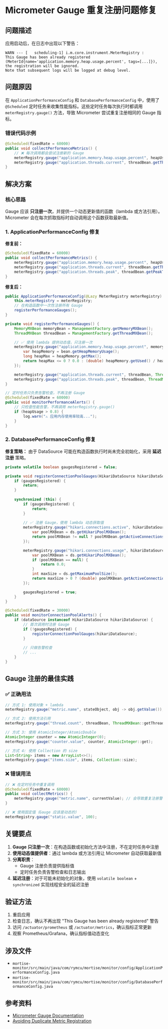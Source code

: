 # Micrometer Gauge 重复注册问题修复

## 问题描述

应用启动后，在日志中出现以下警告：

```
WARN --- [   scheduling-1] i.m.core.instrument.MeterRegistry : 
This Gauge has been already registered 
(MeterId{name='application.memory.heap.usage.percent', tags=[...]}), 
the registration will be ignored. 
Note that subsequent logs will be logged at debug level.
```

## 问题原因

在 `ApplicationPerformanceConfig` 和 `DatabasePerformanceConfig` 中，使用了 `@Scheduled` 定时任务来收集性能指标。这些定时任务每次执行时都调用 `meterRegistry.gauge()` 方法，导致 Micrometer 尝试重复注册相同的 Gauge 指标。

### 错误代码示例

```java
@Scheduled(fixedRate = 60000)
public void collectPerformanceMetrics() {
    // ❌ 每次调用都会尝试注册新的 Gauge
    meterRegistry.gauge("application.memory.heap.usage.percent", heapUsage * 100);
    meterRegistry.gauge("application.threads.current", threadBean.getThreadCount());
}
```

## 解决方案

### 核心思路

Gauge 应该 **只注册一次**，并提供一个动态更新值的函数（lambda 或方法引用）。Micrometer 会在每次抓取指标时自动调用这个函数获取最新值。

### 1. ApplicationPerformanceConfig 修复

**修复前：**
```java
@Scheduled(fixedRate = 60000)
public void collectPerformanceMetrics() {
    meterRegistry.gauge("application.memory.heap.usage.percent", heapUsage * 100);
    meterRegistry.gauge("application.threads.current", threadBean.getThreadCount());
    meterRegistry.gauge("application.threads.peak", threadBean.getPeakThreadCount());
}
```

**修复后：**
```java
public ApplicationPerformanceConfig(@Lazy MeterRegistry meterRegistry) {
    this.meterRegistry = meterRegistry;
    // 在构造函数中一次性注册所有 Gauge
    registerPerformanceGauges();
}

private void registerPerformanceGauges() {
    MemoryMXBean memoryBean = ManagementFactory.getMemoryMXBean();
    ThreadMXBean threadBean = ManagementFactory.getThreadMXBean();

    // ✅ 使用 lambda 提供动态值，只注册一次
    meterRegistry.gauge("application.memory.heap.usage.percent", memoryBean, bean -> {
        var heapMemory = bean.getHeapMemoryUsage();
        long heapMax = heapMemory.getMax();
        return heapMax <= 0 ? 0.0 : (double) heapMemory.getUsed() / heapMax * 100;
    });

    meterRegistry.gauge("application.threads.current", threadBean, ThreadMXBean::getThreadCount);
    meterRegistry.gauge("application.threads.peak", threadBean, ThreadMXBean::getPeakThreadCount);
}

// 定时任务只负责告警检查，不再注册 Gauge
@Scheduled(fixedRate = 60000)
public void monitorPerformanceAlerts() {
    // 只检查性能告警，不再调用 meterRegistry.gauge()
    if (heapUsage > 0.8) {
        log.warn("⚠️ 应用内存使用率较高...");
    }
}
```

### 2. DatabasePerformanceConfig 修复

**修复策略：** 由于 DataSource 可能在构造函数执行时尚未完全初始化，采用 **延迟注册** 策略。

```java
private volatile boolean gaugesRegistered = false;

private void registerConnectionPoolGauges(HikariDataSource hikariDataSource) {
    if (gaugesRegistered) {
        return;
    }
    
    synchronized (this) {
        if (gaugesRegistered) {
            return;
        }
        
        // ✅ 注册 Gauge，使用 lambda 动态获取值
        meterRegistry.gauge("hikari.connections.active", hikariDataSource, ds -> {
            var poolMXBean = ds.getHikariPoolMXBean();
            return poolMXBean != null ? poolMXBean.getActiveConnections() : 0;
        });

        meterRegistry.gauge("hikari.connections.usage", hikariDataSource, ds -> {
            var poolMXBean = ds.getHikariPoolMXBean();
            if (poolMXBean == null) {
                return 0.0;
            }
            int maxSize = ds.getMaximumPoolSize();
            return maxSize > 0 ? (double) poolMXBean.getActiveConnections() / maxSize : 0.0;
        });

        gaugesRegistered = true;
    }
}

@Scheduled(fixedRate = 30000)
public void monitorConnectionPoolAlerts() {
    if (dataSource instanceof HikariDataSource hikariDataSource) {
        // 首次调用时注册 Gauge
        if (!gaugesRegistered) {
            registerConnectionPoolGauges(hikariDataSource);
        }
        
        // 只做告警检查
        // ...
    }
}
```

## Gauge 注册的最佳实践

### ✅ 正确用法

```java
// 方式 1: 使用对象 + lambda
meterRegistry.gauge("metric.name", stateObject, obj -> obj.getValue());

// 方式 2: 使用方法引用
meterRegistry.gauge("thread.count", threadBean, ThreadMXBean::getThreadCount);

// 方式 3: 使用 AtomicInteger/AtomicDouble
AtomicInteger counter = new AtomicInteger(0);
meterRegistry.gauge("counter.value", counter, AtomicInteger::get);

// 方式 4: 使用 Collection 的 size
List<String> items = new ArrayList<>();
meterRegistry.gauge("items.size", items, Collection::size);
```

### ❌ 错误用法

```java
// ❌ 在定时任务中重复调用
@Scheduled(fixedRate = 60000)
public void collectMetrics() {
    meterRegistry.gauge("metric.name", currentValue); // 会导致重复注册警告
}

// ❌ 使用固定值（Gauge 应该是动态的）
meterRegistry.gauge("static.value", 100);
```

## 关键要点

1. **Gauge 只注册一次**：在构造函数或初始化方法中注册，不在定时任务中注册
2. **使用动态值提供者**：通过 lambda 或方法引用让 Micrometer 自动获取最新值
3. **分离职责**：
   - Gauge 注册负责提供指标值
   - 定时任务负责告警检查和日志输出
4. **延迟注册**：对于可能未初始化的对象，使用 `volatile boolean` + `synchronized` 实现线程安全的延迟注册

## 验证方法

1. 重启应用
2. 检查日志，确认不再出现 "This Gauge has been already registered" 警告
3. 访问 `/actuator/prometheus` 或 `/actuator/metrics`，确认指标正常更新
4. 观察 Prometheus/Grafana，确认指标值动态变化

## 涉及文件

- `mortise-monitor/src/main/java/com/rymcu/mortise/monitor/config/ApplicationPerformanceConfig.java`
- `mortise-monitor/src/main/java/com/rymcu/mortise/monitor/config/DatabasePerformanceConfig.java`

## 参考资料

- [Micrometer Gauge Documentation](https://micrometer.io/docs/concepts#_gauges)
- [Avoiding Duplicate Metric Registration](https://micrometer.io/docs/concepts#_registry)
